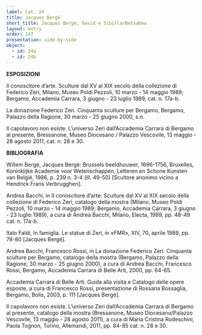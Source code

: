 ```yaml
---
label: Cat. 24
title: Jacques Bergé
short_title: Jacques Bergé, David e Sibilla/Betsabea
layout: entry
order: 147
presentation: side-by-side
object:
  - id: 24a
  - id: 24b
---
```



**ESPOSIZIONI**

Il conoscitore d’arte. Sculture dal XV al XIX secolo della collezione di Federico Zeri, Milano, Museo Poldi Pezzoli, 10 marzo - 14 maggio 1989; Bergamo, Accademia Carrara, 3 giugno - 23 luglio 1989, cat. n. 17a-b.

La donazione Federico Zeri. Cinquanta sculture per Bergamo, Bergamo, Palazzo della Ragione, 30 marzo - 25 giugno 2000, s.n. 

Il capolavoro non esiste. L’universo Zeri dall’Accademia Carrara di Bergamo al presente, Bressanone, Museo Diocesano / Palazzo Vescovile, 13 maggio - 28 agosto 2011, cat. n. 28 e 30.


**BIBLIOGRAFIA**

Willem Bergé, Jacques Bergé: Brussels beeldhouwer, 1696-1756, Bruxelles, Koninklijke Academie voor Wetenschappen, Letteren en Schone Kunsten van België, 1986, p. 239 n. 3-4 (ill. 49-50) [Scultore anonimo vicino a Hendrick Frans Verbrugghen]. 

Andrea Bacchi, in Il conoscitore d’arte: Sculture dal XV al XIX secolo della collezione di Federico Zeri, catalogo della mostra (Milano, Museo Poldi Pezzoli, 10 marzo - 14 maggio 1989; Bergamo, Accademia Carrara, 3 giugno - 23 luglio 1989), a cura di Andrea Bacchi, Milano, Electa, 1989, pp. 48-49 cat. n. 17a-b. 

Italo Faldi, In famiglia. Le statue di Zeri, in «FMR», XIV, 70, aprile 1989, pp. 78-80 [Jacques Bergé].

Andrea Bacchi, Francesco Rossi, in La donazione Federico Zeri. Cinquanta sculture per Bergamo, catalogo della mostra (Bergamo, Palazzo della Ragione, 30 marzo - 25 giugno 2000), a cura di Andrea Bacchi, Francesco Rossi, Bergamo, Accademia Carrara di Belle Arti, 2000, pp. 64-65. 

Accademia Carrara di Belle Arti. Guida alla visita e Catalogo delle opere esposte, a cura di Francesco Rossi, presentazione di Rossana Bossaglia, Bergamo, Bolis, 2003, p. 111 [Jacques Bergé].

Il capolavoro non esiste. L’universo Zeri dall’Accademia Carrara di Bergamo al presente, catalogo della mostra (Bressanone, Museo Diocesano/Palazzo Vescovile, 13 maggio - 28 agosto 2011), a cura di Maria Cristina Rodeschini, Paola Tognon, Torino, Allemandi, 2011, pp. 84-85 cat. n. 28 e 30.
